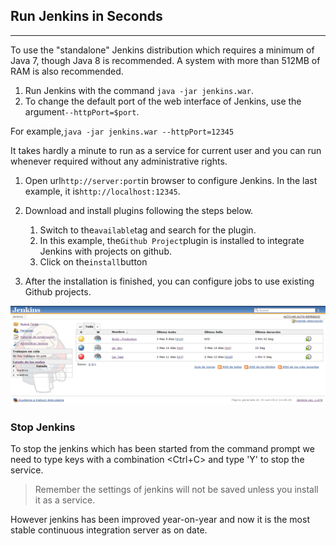 ## Run Jenkins in Seconds

---

To use the "standalone" Jenkins distribution which requires a minimum of Java 7, though Java 8 is recommended. A system with more than 512MB of RAM is also recommended.

1. Run Jenkins with the command `java -jar jenkins.war`.
2. To change the default port of the web interface of Jenkins, use the argument`--httpPort=$port`.  

For example,`java -jar jenkins.war --httpPort=12345`

It takes hardly a minute to run as a service for current user and you can run whenever required without any administrative rights.

1. Open url`http://server:port`in browser to configure Jenkins. In the last example, it is`http://localhost:12345`.

2. Download and install plugins following the steps below.

   1. Switch to the`available`tag and search for the plugin. 
   2. In this example, the`Github Project`plugin is installed to integrate Jenkins with projects on github.
   3. Click on the`install`button

3. After the installation is finished, you can configure jobs to use existing Github projects.

![](/assets/jenkins-main.png)

### Stop Jenkins

To stop the jenkins which has been started from the command prompt we need to type keys with a combination &lt;Ctrl+C&gt; and type 'Y' to stop the service.

> Remember the settings of jenkins will not be saved unless you install it as a service.

However jenkins has been improved year-on-year and now it is the most stable continuous integration server as on date.

